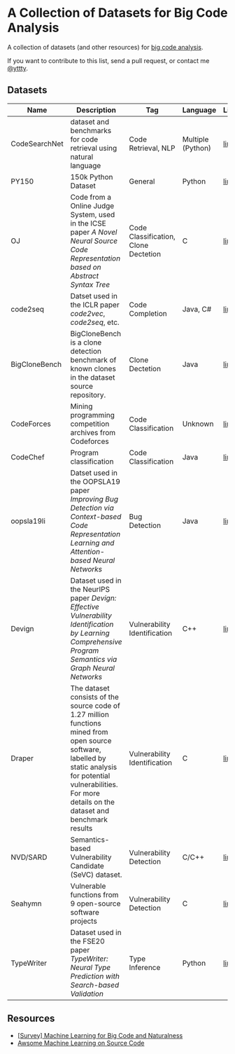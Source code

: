 # A Collection of Datasets for Big Code Analysis

A collection of datasets (and other resources) for [big code analysis](https://ml4code.github.io/papers.html).

If you want to contribute to this list, send a pull request, or contact me [@yttty](https://github.com/yttty).

## Datasets

| Name          | Description                                                  | Tag                                  | Language          | Link                                                         |
| ------------- | ------------------------------------------------------------ | ------------------------------------ | ----------------- | ------------------------------------------------------------ |
| CodeSearchNet | dataset and benchmarks for code retrieval using natural language | Code Retrieval, NLP                  | Multiple (Python) | [link](https://github.com/github/CodeSearchNet)              |
| PY150         | 150k Python Dataset                                          | General                              | Python            | [link](https://www.sri.inf.ethz.ch/py150)                    |
| OJ            | Code from a Online Judge System, used in the ICSE paper _A Novel Neural Source Code Representation based on Abstract Syntax Tree_ | Code Classification, Clone Dectetion | C                 | [link](https://github.com/zhangj111/astnn)                   |
| code2seq      | Datset used in the ICLR paper _code2vec_, _code2seq_, etc.   | Code Completion                      | Java, C#          | [link](https://github.com/tech-srl/code2seq#datasets)        |
| BigCloneBench | BigCloneBench is a clone detection benchmark of known clones in the dataset source repository. | Clone Dectetion                      | Java              | [link](https://github.com/clonebench/BigCloneBench)          |
| CodeForces    | Mining programming competition archives from Codeforces      | Code Classification                  | Unknown           | [link](https://sites.google.com/site/miningprogcodeforces/home/dataset) |
| CodeChef      | Program classification                                       | Code Classification                  | Java              | [link](https://www.kaggle.com/arjoonn/codechef-competitive-programming) |
| oopsla19li    | Datset used in the OOPSLA19 paper _Improving Bug Detection via Context-based Code Representation Learning and Attention-based Neural Networks_ | Bug Detection                        | Java              | [link](https://github.com/OOPSLA-2019-BugDetection/OOPSLA-2019-BugDetection) |
| Devign        | Dataset used in the NeurIPS paper *Devign: Effective Vulnerability Identification by Learning Comprehensive Program Semantics via Graph Neural Networks* | Vulnerability Identification         | C++               | [link](https://sites.google.com/view/devign)                 |
| Draper        | The dataset consists of the source code of 1.27 million functions mined from open source software, labelled by static analysis for potential vulnerabilities. For more details on the dataset and benchmark results  | Vulnerability Identification         | C               | [link](https://osf.io/d45bw/)                 |
| NVD/SARD | Semantics-based Vulnerability Candidate (SeVC) dataset. | Vulnerability Detection | C/C++ | [link](https://github.com/SySeVR/SySeVR) |
| Seahymn | Vulnerable functions from 9 open-source software projects | Vulnerability Detection | C | [link](https://github.com/Seahymn2019/Function-level-Vulnerability-Dataset) |
| TypeWriter | Dataset used in the FSE20 paper *TypeWriter: Neural Type Prediction with Search-based Validation* | Type Inference | Python | [link](http://software-lab.org/projects/TypeWriter/data.tar.gz) |

## Resources
- [[Survey] Machine Learning for Big Code and Naturalness](https://ml4code.github.io/papers.html)
- [Awsome Machine Learning on Source Code](https://github.com/src-d/awesome-machine-learning-on-source-code)
